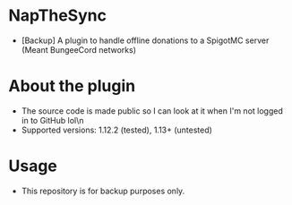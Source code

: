 # NapTheSync
* [Backup] A plugin to handle offline donations to a SpigotMC server (Meant BungeeCord networks)

# About the plugin
* The source code is made public so I can look at it when I'm not logged in to GitHub lol\n
* Supported versions: 1.12.2 (tested), 1.13+ (untested)

# Usage
* This repository is for backup purposes only.
